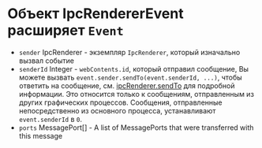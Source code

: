 # Объект IpcRendererEvent расширяет `Event`

* `sender` IpcRenderer - экземпляр `IpcRenderer`, который изначально вызвал событие
* `senderId` Integer - `webContents.id`, который отправил сообщение, Вы можете вызвать `event.sender.sendTo(event.senderId, ...)`, чтобы ответить на сообщение, см. [ipcRenderer.sendTo][ipc-renderer-sendto] для подробной информации. Это относится только к сообщениям, отправленным из других графических процессов. Сообщения, отправленные непосредственно из основного процесса, устанавливают `event.senderId` в `0`.
* `ports` MessagePort[] - A list of MessagePorts that were transferred with this message

[ipc-renderer-sendto]: #ipcrenderersendtowindowid-channel--arg1-arg2-
